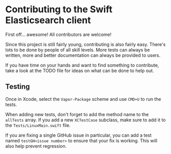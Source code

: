 # Contributing to the Swift Elasticsearch client

First off… awesome! All contributors are welcome!

Since this project is still fairly young, contributing is also fairly easy.
There's lots to be done by people of all skill levels. More tests can always
be written, more and better documentation can always be provided to users.

If you have time on your hands and want to find something to contribute, take
a look at the TODO file for ideas on what can be done to help out.

## Testing

Once in Xcode, select the `Vapor-Package` scheme and use `CMD+U` to run the tests.

When adding new tests, don't forget to add the method name to the `allTests` array. 
If you add a new `XCTestCase` subclass, make sure to add it to the `Tests/LinuxMain.swift` file.

If you are fixing a single GitHub issue in particular, you can add a test named `testGH<issue number>` to ensure
that your fix is working. This will also help prevent regression.
